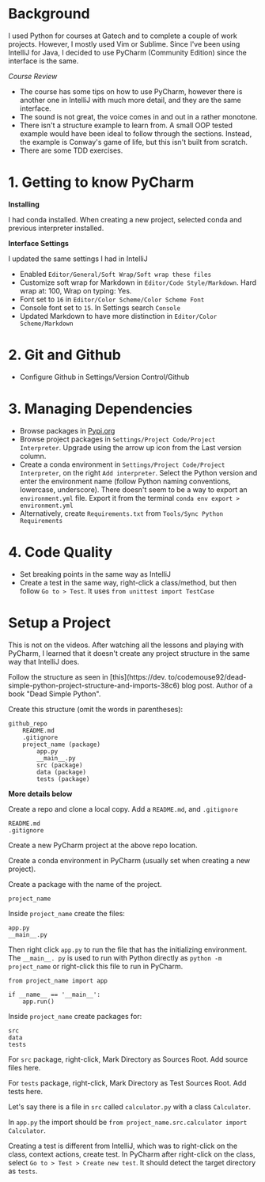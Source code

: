 # Background

I used Python for courses at Gatech and to complete a couple of work projects. However, I mostly
used Vim or Sublime. Since I've been using IntelliJ for Java, I decided to use PyCharm
(Community Edition) since the interface is the same.

*Course Review*

* The course has some tips on how to use PyCharm, however there is another one in IntelliJ with
  much more detail, and they are the same interface.
* The sound is not great, the voice comes in and out in a rather monotone.
* There isn't a structure example to learn from. A small OOP tested example would have been
  ideal to follow through the sections. Instead, the example is Conway's game of life, but this
  isn't built from scratch.
* There are some TDD exercises.

# 1. Getting to know PyCharm

**Installing**

I had conda installed. When creating a new project, selected conda and previous interpreter
installed.

**Interface Settings**

I updated the same settings I had in IntelliJ

* Enabled `Editor/General/Soft Wrap/Soft wrap these files`
* Customize soft wrap for Markdown in `Editor/Code Style/Markdown`. Hard wrap at: 100, Wrap on
  typing: Yes.
* Font set to `16` in `Editor/Color Scheme/Color Scheme Font`
* Console font set to `15`. In Settings search `Console`
* Updated Markdown to have more distinction in `Editor/Color Scheme/Markdown`

# 2. Git and Github

* Configure Github in Settings/Version Control/Github

# 3. Managing Dependencies

* Browse packages in [Pypi.org](https://pypi.org/)
* Browse project packages in `Settings/Project Code/Project Interpreter`. Upgrade using the arrow up
  icon from the Last version column.
* Create a conda environment in `Settings/Project Code/Project Interpreter`, on the right `Add
  interpreter`. Select the Python version and enter the environment name (follow Python naming
  conventions, lowercase, underscore). There doesn't seem to
  be a way to export an `environment.yml` file. Export it from the terminal `conda env export >
  environment.yml`
* Alternatively, create `Requirements.txt` from `Tools/Sync Python Requirements`

# 4. Code Quality

* Set breaking points in the same way as IntelliJ
* Create a test in the same way, right-click a class/method, but then follow `Go to > Test`. It uses
  `from unittest import TestCase`

# Setup a Project

This is not on the videos. After watching all the lessons and playing with PyCharm, I learned
that it doesn't create any project structure in the same way that IntelliJ does.

Follow the structure as seen in [this](https://dev.
to/codemouse92/dead-simple-python-project-structure-and-imports-38c6) blog post. Author of a
book "Dead Simple Python".

Create this structure (omit the words in parentheses):

    github_repo
        README.md
        .gitignore
        project_name (package)
            app.py
            __main__.py
            src (package)
            data (package)
            tests (package)

**More details below**

Create a repo and clone a local copy. Add a `README.md`, and `.gitignore`

    README.md
    .gitignore

Create a new PyCharm project at the above repo location.

Create a conda environment in PyCharm (usually set when creating a new project).

Create a package with the name of the project.

    project_name

Inside `project_name` create the files:

    app.py
    __main__.py

Then right click `app.py` to run the file that has the initializing environment. The `__main__.
py` is used to run with Python directly as `python -m project_name` or right-click this file to
run in PyCharm.

    from project_name import app
    
    if __name__ == '__main__':
        app.run()

Inside `project_name` create packages for:

    src
    data
    tests

For `src` package, right-click, Mark Directory as Sources Root. Add source files here.

For `tests` package, right-click, Mark Directory as Test Sources Root. Add tests here.

Let's say there is a file in `src` called `calculator.py` with a class `Calculator`.

In `app.py` the import should be `from project_name.src.calculator import Calculator`.

Creating a test is different from IntelliJ, which was to right-click on the class, context actions,
create test. In PyCharm after right-click on the class, select `Go to > Test > Create new test`.
It should detect the target directory as `tests`.  
